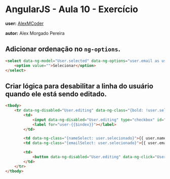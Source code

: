 # AngularJS - Aula 10 - Exercício

**user:** [AlexMCoder](https://github.com/AlexMCoder)

**autor:** Alex Morgado Pereira

## Adicionar ordenação no `ng-options`.

```html
<select data-ng-model="User.selected" data-ng-options="user.email as user.name for user in User.users">
    <option value="">Selecionar</option>
</select>
```

## Criar lógica para desabilitar a linha do usuário quando ele está sendo editado.

```html
<tbody>
    <tr data-ng-disabled="User.editing" data-ng-class="{bold: !user.selecionado, selectedCheck: user.selecionado}" class="item" data-ng-repeat="user in User.users | filter:searchUser | orderBy:User.predicate:User.reverse ">
        <td>
            <input data-ng-disabled="User.editing" type="checkbox" id="user-{{$index}}" ng-model="user.selecionado" />
            <label for="user-{{$index}}"></label>
        </td>

        <td data-ng-class="{nameSelect: user.selecionado}">{{ user.name }}</td>
        <td data-ng-class="{emailSelect: user.selecionado}">{{ user.email }}</td>

        <td>
            <button data-ng-disabled="User.editing" data-ng-click="User.edit(user, $index)" class="btn blue waves-effect waves-light col s12" type="submit" name="action">Edit</button>
        </td>
    </tr>
</tbody>
```


